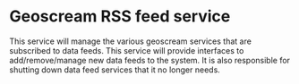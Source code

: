 # Geoscream RSS feed service

This service will manage the various geoscream services that are subscribed to data feeds.  This service will provide interfaces to add/remove/manage new data feeds to the system.  It is also responsible for shutting down data feed services that it no longer needs.
